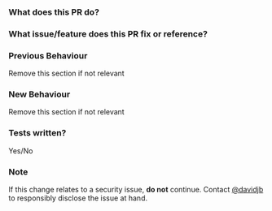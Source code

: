 ### What does this PR do?

### What issue/feature does this PR fix or reference?

### Previous Behaviour
Remove this section if not relevant

### New Behaviour
Remove this section if not relevant

### Tests written?

Yes/No

### Note

If this change relates to a security issue, **do not** continue. Contact
[@davidjb](https://git.io/djb) to responsibly disclose the issue at hand.
